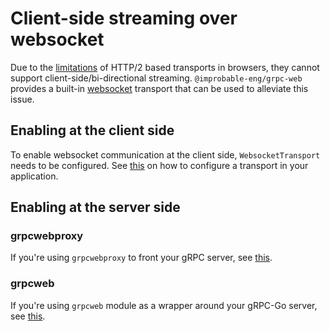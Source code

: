 # Client-side streaming over websocket

Due to the [limitations](./transport.md#http/2-based-transports) of HTTP/2 based transports in browsers, they cannot support client-side/bi-directional streaming. `@improbable-eng/grpc-web` provides a built-in [websocket](./transport.md#socket-based-transports) transport that can be used to alleviate this issue.

## Enabling at the client side

To enable websocket communication at the client side, `WebsocketTransport` needs to be configured. See [this](./transport.md#specifying-transports) on how to configure a transport in your application.

## Enabling at the server side

### grpcwebproxy

If you're using `grpcwebproxy` to front your gRPC server, see [this](../../../go/grpcwebproxy/README.md#enabling-websocket-transport).

### grpcweb

If you're using `grpcweb` module as a wrapper around your gRPC-Go server, see [this](../../../go/grpcweb#func--withwebsockets).
